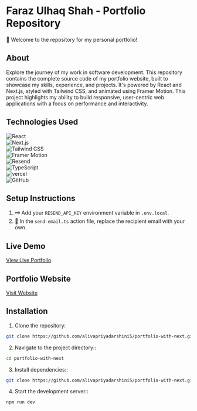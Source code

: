 # Faraz Ulhaq Shah - Portfolio Repository

🚀 Welcome to the repository for my personal portfolio!

## About

Explore the journey of my work in software development. This repository contains the complete source code of my portfolio website, built to showcase my skills, experience, and projects. It's powered by React and Next.js, styled with Tailwind CSS, and animated using Framer Motion. This project highlights my ability to build responsive, user-centric web applications with a focus on performance and interactivity.

## Technologies Used

![React](https://img.shields.io/badge/Frontend-React-61DAFB?style=flat&logo=react&logoColor=white)  
![Next.js](https://img.shields.io/badge/Frontend-Next.js-000000?style=flat&logo=next.js&logoColor=white)  
![Tailwind CSS](https://img.shields.io/badge/Styling-Tailwind_CSS-38B2AC?style=flat&logo=tailwind-css&logoColor=white)  
![Framer Motion](https://img.shields.io/badge/Animation-Framer_Motion-000000?style=flat&logo=framer-motion&logoColor=white)  
![Resend](https://img.shields.io/badge/Backend-Resend-3178C6?style=flat&logo=resend&logoColor=white)  
![TypeScript](https://img.shields.io/badge/Backend-TypeScript-3178C6?style=flat&logo=typescript&logoColor=white)  
![vercel](https://img.shields.io/badge/Deployment-vercel-000000?style=flat&logo=vercel&logoColor=white)  
![GitHub](https://img.shields.io/badge/GitHub-100000?style=flat&logo=github&logoColor=white)  

## Setup Instructions

1. 🗝️ Add your `RESEND_API_KEY` environment variable in `.env.local`.
2. 📧 In the `send-email.ts` action file, replace the recipient email with your own.

## Live Demo

[View Live Portfolio](https://alivapriyadarshini.vercel.app/)

## Portfolio Website

[Visit Website](https://alivapriyadarshini.vercel.app/)

## Installation

1. Clone the repository:
```bash
git clone https://github.com/alivapriyadarshini5/portfolio-with-next.git

```

2. Navigate to the project directory::
```bash
cd portfolio-with-next

```

3. Install dependencies::
```bash
git clone https://github.com/alivapriyadarshini5/portfolio-with-next.git

```


4. Start the development server::
```bash
npm run dev
```
